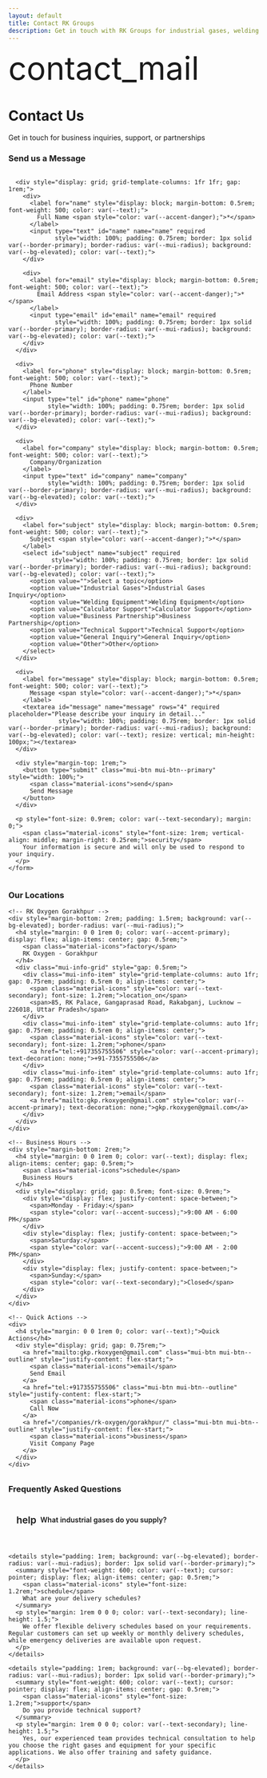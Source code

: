 ```yaml
---
layout: default
title: Contact RK Groups
description: Get in touch with RK Groups for industrial gases, welding solutions, and business inquiries across Uttar Pradesh.
---
```


<div class="mui-hero">
  <div class="mui-hero-content">
    <div class="mui-hero-icon">
      <span class="material-icons" style="font-size: 4rem;">contact_mail</span>
    </div>
    <h1 class="mui-hero-title">Contact Us</h1>
    <p class="mui-hero-subtitle">Get in touch for business inquiries, support, or partnerships</p>
  </div>
</div>

<div class="mui-features-grid" style="grid-template-columns: 1fr 1fr; gap: 2rem; align-items: start;">
  <!-- Contact Form -->
  <div class="mui-card">
    <h3>Send us a Message</h3>
    <form name="contact" method="POST" data-netlify="true" data-netlify-honeypot="bot-field" style="display: grid; gap: 1rem;" onsubmit="handleFormSubmit(event);">
      <!-- Hidden honeypot field for spam protection -->
      <input type="hidden" name="form-name" value="contact">
      <div style="display: none;">
        <input name="bot-field">
      </div>
      
      <div style="display: grid; grid-template-columns: 1fr 1fr; gap: 1rem;">
        <div>
          <label for="name" style="display: block; margin-bottom: 0.5rem; font-weight: 500; color: var(--text);">
            Full Name <span style="color: var(--accent-danger);">*</span>
          </label>
          <input type="text" id="name" name="name" required 
                 style="width: 100%; padding: 0.75rem; border: 1px solid var(--border-primary); border-radius: var(--mui-radius); background: var(--bg-elevated); color: var(--text);">
        </div>
        
        <div>
          <label for="email" style="display: block; margin-bottom: 0.5rem; font-weight: 500; color: var(--text);">
            Email Address <span style="color: var(--accent-danger);">*</span>
          </label>
          <input type="email" id="email" name="email" required 
                 style="width: 100%; padding: 0.75rem; border: 1px solid var(--border-primary); border-radius: var(--mui-radius); background: var(--bg-elevated); color: var(--text);">
        </div>
      </div>
      
      <div>
        <label for="phone" style="display: block; margin-bottom: 0.5rem; font-weight: 500; color: var(--text);">
          Phone Number
        </label>
        <input type="tel" id="phone" name="phone" 
               style="width: 100%; padding: 0.75rem; border: 1px solid var(--border-primary); border-radius: var(--mui-radius); background: var(--bg-elevated); color: var(--text);">
      </div>
      
      <div>
        <label for="company" style="display: block; margin-bottom: 0.5rem; font-weight: 500; color: var(--text);">
          Company/Organization
        </label>
        <input type="text" id="company" name="company" 
               style="width: 100%; padding: 0.75rem; border: 1px solid var(--border-primary); border-radius: var(--mui-radius); background: var(--bg-elevated); color: var(--text);">
      </div>
      
      <div>
        <label for="subject" style="display: block; margin-bottom: 0.5rem; font-weight: 500; color: var(--text);">
          Subject <span style="color: var(--accent-danger);">*</span>
        </label>
        <select id="subject" name="subject" required 
                style="width: 100%; padding: 0.75rem; border: 1px solid var(--border-primary); border-radius: var(--mui-radius); background: var(--bg-elevated); color: var(--text);">
          <option value="">Select a topic</option>
          <option value="Industrial Gases">Industrial Gases Inquiry</option>
          <option value="Welding Equipment">Welding Equipment</option>
          <option value="Calculator Support">Calculator Support</option>
          <option value="Business Partnership">Business Partnership</option>
          <option value="Technical Support">Technical Support</option>
          <option value="General Inquiry">General Inquiry</option>
          <option value="Other">Other</option>
        </select>
      </div>
      
      <div>
        <label for="message" style="display: block; margin-bottom: 0.5rem; font-weight: 500; color: var(--text);">
          Message <span style="color: var(--accent-danger);">*</span>
        </label>
        <textarea id="message" name="message" rows="4" required placeholder="Please describe your inquiry in detail..."
                  style="width: 100%; padding: 0.75rem; border: 1px solid var(--border-primary); border-radius: var(--mui-radius); background: var(--bg-elevated); color: var(--text); resize: vertical; min-height: 100px;"></textarea>
      </div>
      
      <div style="margin-top: 1rem;">
        <button type="submit" class="mui-btn mui-btn--primary" style="width: 100%;">
          <span class="material-icons">send</span>
          Send Message
        </button>
      </div>
      
      <p style="font-size: 0.9rem; color: var(--text-secondary); margin: 0;">
        <span class="material-icons" style="font-size: 1rem; vertical-align: middle; margin-right: 0.25rem;">security</span>
        Your information is secure and will only be used to respond to your inquiry.
      </p>
    </form>
  </div>

  <!-- Contact Information -->
  <div class="mui-card">
    <h3>Our Locations</h3>
    
    <!-- RK Oxygen Gorakhpur -->
    <div style="margin-bottom: 2rem; padding: 1.5rem; background: var(--bg-elevated); border-radius: var(--mui-radius);">
      <h4 style="margin: 0 0 1rem 0; color: var(--accent-primary); display: flex; align-items: center; gap: 0.5rem;">
        <span class="material-icons">factory</span>
        RK Oxygen - Gorakhpur
      </h4>
      <div class="mui-info-grid" style="gap: 0.5rem;">
        <div class="mui-info-item" style="grid-template-columns: auto 1fr; gap: 0.75rem; padding: 0.5rem 0; align-items: center;">
          <span class="material-icons" style="color: var(--text-secondary); font-size: 1.2rem;">location_on</span>
          <span>85, RK Palace, Gangaprasad Road, Rakabganj, Lucknow – 226018, Uttar Pradesh</span>
        </div>
        <div class="mui-info-item" style="grid-template-columns: auto 1fr; gap: 0.75rem; padding: 0.5rem 0; align-items: center;">
          <span class="material-icons" style="color: var(--text-secondary); font-size: 1.2rem;">phone</span>
          <a href="tel:+917355755506" style="color: var(--accent-primary); text-decoration: none;">+91-7355755506</a>
        </div>
        <div class="mui-info-item" style="grid-template-columns: auto 1fr; gap: 0.75rem; padding: 0.5rem 0; align-items: center;">
          <span class="material-icons" style="color: var(--text-secondary); font-size: 1.2rem;">email</span>
          <a href="mailto:gkp.rkoxygen@gmail.com" style="color: var(--accent-primary); text-decoration: none;">gkp.rkoxygen@gmail.com</a>
        </div>
      </div>
    </div>
    
    <!-- Business Hours -->
    <div style="margin-bottom: 2rem;">
      <h4 style="margin: 0 0 1rem 0; color: var(--text); display: flex; align-items: center; gap: 0.5rem;">
        <span class="material-icons">schedule</span>
        Business Hours
      </h4>
      <div style="display: grid; gap: 0.5rem; font-size: 0.9rem;">
        <div style="display: flex; justify-content: space-between;">
          <span>Monday - Friday:</span>
          <span style="color: var(--accent-success);">9:00 AM - 6:00 PM</span>
        </div>
        <div style="display: flex; justify-content: space-between;">
          <span>Saturday:</span>
          <span style="color: var(--accent-success);">9:00 AM - 2:00 PM</span>
        </div>
        <div style="display: flex; justify-content: space-between;">
          <span>Sunday:</span>
          <span style="color: var(--text-secondary);">Closed</span>
        </div>
      </div>
    </div>
    
    <!-- Quick Actions -->
    <div>
      <h4 style="margin: 0 0 1rem 0; color: var(--text);">Quick Actions</h4>
      <div style="display: grid; gap: 0.75rem;">
        <a href="mailto:gkp.rkoxygen@gmail.com" class="mui-btn mui-btn--outline" style="justify-content: flex-start;">
          <span class="material-icons">email</span>
          Send Email
        </a>
        <a href="tel:+917355755506" class="mui-btn mui-btn--outline" style="justify-content: flex-start;">
          <span class="material-icons">phone</span>
          Call Now
        </a>
        <a href="/companies/rk-oxygen/gorakhpur/" class="mui-btn mui-btn--outline" style="justify-content: flex-start;">
          <span class="material-icons">business</span>
          Visit Company Page
        </a>
      </div>
    </div>
  </div>
</div>

<!-- FAQ Section -->
<div class="mui-card" style="margin-top: 2rem;">
  <h3>Frequently Asked Questions</h3>
  <div style="display: grid; gap: 1.5rem; margin-top: 1.5rem;">
    <details style="padding: 1rem; background: var(--bg-elevated); border-radius: var(--mui-radius); border: 1px solid var(--border-primary);">
      <summary style="font-weight: 600; color: var(--text); cursor: pointer; display: flex; align-items: center; gap: 0.5rem;">
        <span class="material-icons" style="font-size: 1.2rem;">help</span>
        What industrial gases do you supply?
      </summary>
      <p style="margin: 1rem 0 0 0; color: var(--text-secondary); line-height: 1.5;">
        We supply high-quality oxygen, nitrogen, carbon dioxide, and other specialty gases for various industrial applications including welding, cutting, and manufacturing processes.
      </p>
    </details>
    
    <details style="padding: 1rem; background: var(--bg-elevated); border-radius: var(--mui-radius); border: 1px solid var(--border-primary);">
      <summary style="font-weight: 600; color: var(--text); cursor: pointer; display: flex; align-items: center; gap: 0.5rem;">
        <span class="material-icons" style="font-size: 1.2rem;">schedule</span>
        What are your delivery schedules?
      </summary>
      <p style="margin: 1rem 0 0 0; color: var(--text-secondary); line-height: 1.5;">
        We offer flexible delivery schedules based on your requirements. Regular customers can set up weekly or monthly delivery schedules, while emergency deliveries are available upon request.
      </p>
    </details>
    
    <details style="padding: 1rem; background: var(--bg-elevated); border-radius: var(--mui-radius); border: 1px solid var(--border-primary);">
      <summary style="font-weight: 600; color: var(--text); cursor: pointer; display: flex; align-items: center; gap: 0.5rem;">
        <span class="material-icons" style="font-size: 1.2rem;">support</span>
        Do you provide technical support?
      </summary>
      <p style="margin: 1rem 0 0 0; color: var(--text-secondary); line-height: 1.5;">
        Yes, our experienced team provides technical consultation to help you choose the right gases and equipment for your specific applications. We also offer training and safety guidance.
      </p>
    </details>
  </div>
</div>

<style>
@media (max-width: 768px) {
  .mui-features-grid[style*="1fr 1fr"] {
    grid-template-columns: 1fr !important;
  }
  
  .mui-info-item {
    grid-template-columns: 1fr !important;
    gap: 0.25rem !important;
  }
  
  form > div:first-child {
    grid-template-columns: 1fr !important;
  }
}

details summary {
  transition: color 0.2s ease;
}

details[open] summary {
  color: var(--accent-primary) !important;
}

details summary::marker {
  color: var(--accent-primary);
}

/* Form Analytics */
function handleFormSubmit(event) {
  // Track form submission attempt
  if (window.RKAnalytics) {
    window.RKAnalytics.trackFormSubmission('contact', true);
  }
  
  // Show success message (Netlify will redirect, but this handles edge cases)
  setTimeout(function() {
    const form = event.target;
    const successMsg = document.createElement('div');
    successMsg.innerHTML = `
      <div style="background: var(--accent-success); color: white; padding: 1rem; border-radius: var(--mui-radius); margin-top: 1rem;">
        <span class="material-icons" style="vertical-align: middle; margin-right: 0.5rem;">check_circle</span>
        Thank you! Your message has been sent successfully. We'll get back to you soon.
      </div>
    `;
    form.appendChild(successMsg);
    form.reset();
  }, 100);
}
</style>